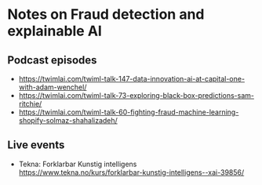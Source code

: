 # Notes on Fraud detection and explainable AI

## Podcast episodes

- https://twimlai.com/twiml-talk-147-data-innovation-ai-at-capital-one-with-adam-wenchel/
- https://twimlai.com/twiml-talk-73-exploring-black-box-predictions-sam-ritchie/
- https://twimlai.com/twiml-talk-60-fighting-fraud-machine-learning-shopify-solmaz-shahalizadeh/

## Live events

- Tekna: Forklarbar Kunstig intelligens https://www.tekna.no/kurs/forklarbar-kunstig-intelligens--xai-39856/
